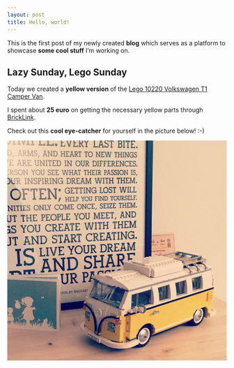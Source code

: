 ```yaml
---
layout: post
title: Hello, world!
---
```


This is the first post of my newly created **blog** which serves as a platform to showcase **some cool stuff** I&rsquo;m working on.

## Lazy Sunday, Lego Sunday

Today we created a **yellow version** of the [Lego 10220 Volkswagen T1 Camper Van](https://shop.lego.com/en-BE/Volkswagen-T1-Camper-Van-10220).

I spent about **25 euro** on getting the necessary yellow parts through [BrickLink](http://www.bricklink.com/).

Check out this **cool eye-catcher** for yourself in the picture below! :-)

![Lego 10220 Yellow Volkswagen T1 Camper Van](/images/lego-vw-t1-camper-van.jpg)